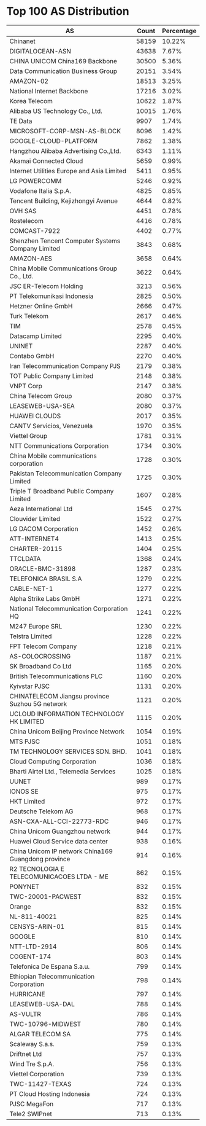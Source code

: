# Top 100 AS Distribution
| AS | Count | Percentage |
|----|----|----|
| Chinanet | 58159 | 10.22% |
| DIGITALOCEAN-ASN | 43638 | 7.67% |
| CHINA UNICOM China169 Backbone | 30500 | 5.36% |
| Data Communication Business Group | 20151 | 3.54% |
| AMAZON-02 | 18513 | 3.25% |
| National Internet Backbone | 17216 | 3.02% |
| Korea Telecom | 10622 | 1.87% |
| Alibaba US Technology Co., Ltd. | 10015 | 1.76% |
| TE Data | 9907 | 1.74% |
| MICROSOFT-CORP-MSN-AS-BLOCK | 8096 | 1.42% |
| GOOGLE-CLOUD-PLATFORM | 7862 | 1.38% |
| Hangzhou Alibaba Advertising Co.,Ltd. | 6343 | 1.11% |
| Akamai Connected Cloud | 5659 | 0.99% |
| Internet Utilities Europe and Asia Limited | 5411 | 0.95% |
| LG POWERCOMM | 5246 | 0.92% |
| Vodafone Italia S.p.A. | 4825 | 0.85% |
| Tencent Building, Kejizhongyi Avenue | 4644 | 0.82% |
| OVH SAS | 4451 | 0.78% |
| Rostelecom | 4416 | 0.78% |
| COMCAST-7922 | 4402 | 0.77% |
| Shenzhen Tencent Computer Systems Company Limited | 3843 | 0.68% |
| AMAZON-AES | 3658 | 0.64% |
| China Mobile Communications Group Co., Ltd. | 3622 | 0.64% |
| JSC ER-Telecom Holding | 3213 | 0.56% |
| PT Telekomunikasi Indonesia | 2825 | 0.50% |
| Hetzner Online GmbH | 2666 | 0.47% |
| Turk Telekom | 2617 | 0.46% |
| TIM | 2578 | 0.45% |
| Datacamp Limited | 2295 | 0.40% |
| UNINET | 2287 | 0.40% |
| Contabo GmbH | 2270 | 0.40% |
| Iran Telecommunication Company PJS | 2179 | 0.38% |
| TOT Public Company Limited | 2148 | 0.38% |
| VNPT Corp | 2147 | 0.38% |
| China Telecom Group | 2080 | 0.37% |
| LEASEWEB-USA-SEA | 2080 | 0.37% |
| HUAWEI CLOUDS | 2017 | 0.35% |
| CANTV Servicios, Venezuela | 1970 | 0.35% |
| Viettel Group | 1781 | 0.31% |
| NTT Communications Corporation | 1734 | 0.30% |
| China Mobile communications corporation | 1728 | 0.30% |
| Pakistan Telecommunication Company Limited | 1725 | 0.30% |
| Triple T Broadband Public Company Limited | 1607 | 0.28% |
| Aeza International Ltd | 1545 | 0.27% |
| Clouvider Limited | 1522 | 0.27% |
| LG DACOM Corporation | 1452 | 0.26% |
| ATT-INTERNET4 | 1413 | 0.25% |
| CHARTER-20115 | 1404 | 0.25% |
| TTCLDATA | 1368 | 0.24% |
| ORACLE-BMC-31898 | 1287 | 0.23% |
| TELEFONICA BRASIL S.A | 1279 | 0.22% |
| CABLE-NET-1 | 1277 | 0.22% |
| Alpha Strike Labs GmbH | 1271 | 0.22% |
| National Telecommunication Corporation HQ | 1241 | 0.22% |
| M247 Europe SRL | 1230 | 0.22% |
| Telstra Limited | 1228 | 0.22% |
| FPT Telecom Company | 1218 | 0.21% |
| AS-COLOCROSSING | 1187 | 0.21% |
| SK Broadband Co Ltd | 1165 | 0.20% |
| British Telecommunications PLC | 1160 | 0.20% |
| Kyivstar PJSC | 1131 | 0.20% |
| CHINATELECOM Jiangsu province Suzhou 5G network | 1121 | 0.20% |
| UCLOUD INFORMATION TECHNOLOGY HK LIMITED | 1115 | 0.20% |
| China Unicom Beijing Province Network | 1054 | 0.19% |
| MTS PJSC | 1051 | 0.18% |
| TM TECHNOLOGY SERVICES SDN. BHD. | 1041 | 0.18% |
| Cloud Computing Corporation | 1036 | 0.18% |
| Bharti Airtel Ltd., Telemedia Services | 1025 | 0.18% |
| UUNET | 989 | 0.17% |
| IONOS SE | 975 | 0.17% |
| HKT Limited | 972 | 0.17% |
| Deutsche Telekom AG | 968 | 0.17% |
| ASN-CXA-ALL-CCI-22773-RDC | 946 | 0.17% |
| China Unicom Guangzhou network | 944 | 0.17% |
| Huawei Cloud Service data center | 938 | 0.16% |
| China Unicom IP network China169 Guangdong province | 914 | 0.16% |
| R2 TECNOLOGIA E TELECOMUNICACOES LTDA - ME | 862 | 0.15% |
| PONYNET | 832 | 0.15% |
| TWC-20001-PACWEST | 832 | 0.15% |
| Orange | 832 | 0.15% |
| NL-811-40021 | 825 | 0.14% |
| CENSYS-ARIN-01 | 815 | 0.14% |
| GOOGLE | 810 | 0.14% |
| NTT-LTD-2914 | 806 | 0.14% |
| COGENT-174 | 803 | 0.14% |
| Telefonica De Espana S.a.u. | 799 | 0.14% |
| Ethiopian Telecommunication Corporation | 798 | 0.14% |
| HURRICANE | 797 | 0.14% |
| LEASEWEB-USA-DAL | 788 | 0.14% |
| AS-VULTR | 786 | 0.14% |
| TWC-10796-MIDWEST | 780 | 0.14% |
| ALGAR TELECOM SA | 775 | 0.14% |
| Scaleway S.a.s. | 759 | 0.13% |
| Driftnet Ltd | 757 | 0.13% |
| Wind Tre S.p.A. | 756 | 0.13% |
| Viettel Corporation | 739 | 0.13% |
| TWC-11427-TEXAS | 724 | 0.13% |
| PT Cloud Hosting Indonesia | 724 | 0.13% |
| PJSC MegaFon | 717 | 0.13% |
| Tele2 SWIPnet | 713 | 0.13% |
